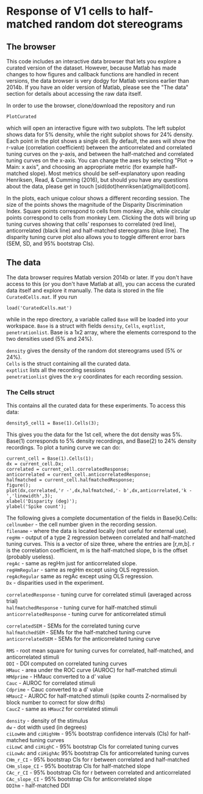 # Response of V1 cells to half-matched random dot stereograms

## The browser
This code includes an interactive data browser that lets you explore a curated
version of the dataset. However, because Matlab has made changes to how figures
and callback functions are handled in recent versions, the data browser is very
dodgy for Matlab versions earlier than 2014b. If you have an older version of Matlab,
please see the "The data" section for details about accessing the raw data itself.

In order to use the browser, clone/download the repository and run
```
PlotCurated
```
which will open an interactive figure with two subplots. The left subplot shows data for 5% density, while
the right subplot shows for 24% density. Each point in the plot shows a single cell. By default, the axes 
will show the r-value (correlation coefficient) between the anticorrelated and correlated tuning curves on 
the y-axis, and between the half-matched and correlated tuning curves on the x-axis. You can change the
axes by selecting "Plot -> Main: x axis", and choosing an appropriate metric (for example half-matched slope).
Most metrics should be self-explanatory upon reading Henriksen, Read, & Cumming (2016), but should you have
any questions about the data, please get in touch [sid(dot)henriksen(at)gmail(dot)com].

In the plots, each unique colour shows a different recording session. The size of the points shows the magnitude of
the Disparity Discrimination Index. Square points correspond to cells from monkey Jbe, while circular points correspond 
to cells from monkey Lem. Clicking the dots will bring up tuning curves showing that cells' responses to correlated (red line),
anticorrelated (black line) and half-matched stereograms (blue line). The disparity tuning curve plot also allows you to
toggle different error bars (SEM, SD, and 95% bootstrap CIs). 

## The data
The data browser requires Matlab version 2014b or later. If you don't have access to this (or you don't have Matlab at all),
you can access the curated data itself and explore it manually. The data is stored in the file `CuratedCells.mat`. If you run
```
load('CuratedCells.mat')
```
while in the repo directory, a variable called `Base` will be loaded into your workspace. `Base` is a struct with fields
`density`, `Cells`, `exptlist`, `penetrationlist`. Base is a 1x2 array, where the elements correspond to the two densities
used (5% and 24%).

`density` gives the density of the random dot stereograms used (5% or 24%).  
`Cells` is the struct containing all the curated data.  
`exptlist` lists all the recording sessions  
`penetrationlist` gives the x-y coordinates for each recording session.  

### The Cells struct
This contains all the curated data for these experiments. To access this data:
```
density5_cell1 = Base(1).Cells(3);
```
This gives you the data for the 1st cell, where the dot density was 5%. Base(1)
corresponds to 5% density recordings, and Base(2) to 24% density recordings.
To plot a tuning curve we can do:
```
current_cell = Base(1).Cells(1);
dx = current_cell.Dx;
correlated = current_cell.correlatedResponse;
anticorrelated = current_cell.anticorrelatedResponse;
halfmatched = current_cell.halfmatchedResponse;
figure();
plot(dx,correlated,'r -',dx,halfmatched,'- b',dx,anticorrelated,'k -','linewidth',3);
xlabel('Disparity (deg)');
ylabel('Spike count');
```

The following gives a complete documentation of the fields in Base(k).Cells:
`cellnumber` - the cell number given in the recording session.  
`filename` - where the data is located locally (not useful for external use).  
`regHm` - output of a type 2 regression between correlated and half-matched tuning curves.
This is a vector of size three, where the entries are [r,m,b]. r is the correlation coefficient,
m is the half-matched slope, b is the offset (probably useless).  
`regAc` - same as regHm just for anticorrelated slope.  
`regHmRegular` - same as regHm except using OLS regression.  
`regAcRegular` same as regAc except using OLS regression.  
`Dx` - disparities used in the experiment.

`correlatedResponse` - tuning curve for correlated stimuli (averaged across trial)  
`halfmatchedResponse` - tuning curve for half-matched stimuli  
`anticorrelatedResponse` - tuning curve for anticorrelated stimuli  

`correlatedSEM` - SEMs for the correlated tuning curve  
`halfmatchedSEM` - SEMs for the half-matched tuning curve  
`anticorrelatedSEM` - SEMs for the anticorrelated tuning curve  

`RMS` - root mean square for tuning curves for correlated, half-matched, and anticorrelated stimuli  
`DDI` - DDI computed on correlated tuning curves  
`HMauc` - area under the ROC curve (AUROC) for half-matched stimuli  
`HMdprime` - HMauc converted to a d' value  
`Cauc` - AUROC for correlated stimuli  
`Cdprime` - Cauc converted to a d' value  
`HMaucZ` - AUROC for half-matched stimuli (spike counts Z-normalised by block number to correct for slow drifts)  
`CaucZ` - same as `HMaucZ` for correlated stimuli  

`density` - density of the stimulus  
`dw` - dot width used (in degrees)  
`ciLowHm` and `ciHighHm` - 95% bootstrap confidence intervals (CIs) for half-matched tuning curves  
`ciLowC` and `ciHighC` - 95% bootstrap CIs for correlated tuning curves  
`ciLowAc` and `ciHighAc` 95% bootstrap CIs for anticorrelated tuning curves  
`CHm_r_CI` - 95% bootstrap CIs for r between correlated and half-matched  
`CHm_slope_CI` - 95% bootstrap CIs for half-matched slope  
`CAc_r_CI` - 95% bootstrap CIs for r between correlated and anticorrelated  
`CAc_slope_CI` - 95% bootstrap CIs for anticorrelated slope  
`DDIhm` - half-matched DDI  